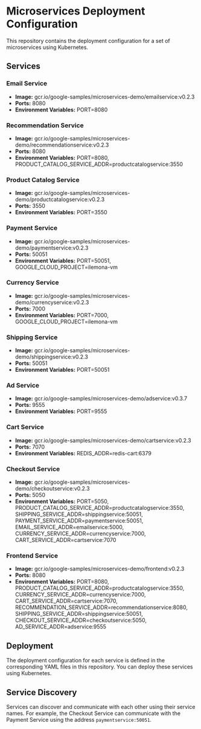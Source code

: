 # Microservices Deployment Configuration

This repository contains the deployment configuration for a set of microservices using Kubernetes.

## Services

### Email Service

- **Image:** gcr.io/google-samples/microservices-demo/emailservice:v0.2.3
- **Ports:** 8080
- **Environment Variables:** PORT=8080

### Recommendation Service

- **Image:** gcr.io/google-samples/microservices-demo/recommendationservice:v0.2.3
- **Ports:** 8080
- **Environment Variables:** PORT=8080, PRODUCT_CATALOG_SERVICE_ADDR=productcatalogservice:3550

### Product Catalog Service

- **Image:** gcr.io/google-samples/microservices-demo/productcatalogservice:v0.2.3
- **Ports:** 3550
- **Environment Variables:** PORT=3550

### Payment Service

- **Image:** gcr.io/google-samples/microservices-demo/paymentservice:v0.2.3
- **Ports:** 50051
- **Environment Variables:** PORT=50051, GOOGLE_CLOUD_PROJECT=ilemona-vm

### Currency Service

- **Image:** gcr.io/google-samples/microservices-demo/currencyservice:v0.2.3
- **Ports:** 7000
- **Environment Variables:** PORT=7000, GOOGLE_CLOUD_PROJECT=ilemona-vm

### Shipping Service

- **Image:** gcr.io/google-samples/microservices-demo/shippingservice:v0.2.3
- **Ports:** 50051
- **Environment Variables:** PORT=50051

### Ad Service

- **Image:** gcr.io/google-samples/microservices-demo/adservice:v0.3.7
- **Ports:** 9555
- **Environment Variables:** PORT=9555

### Cart Service

- **Image:** gcr.io/google-samples/microservices-demo/cartservice:v0.2.3
- **Ports:** 7070
- **Environment Variables:** REDIS_ADDR=redis-cart:6379

### Checkout Service

- **Image:** gcr.io/google-samples/microservices-demo/checkoutservice:v0.2.3
- **Ports:** 5050
- **Environment Variables:** PORT=5050, PRODUCT_CATALOG_SERVICE_ADDR=productcatalogservice:3550, SHIPPING_SERVICE_ADDR=shippingservice:50051, PAYMENT_SERVICE_ADDR=paymentservice:50051, EMAIL_SERVICE_ADDR=emailservice:5000, CURRENCY_SERVICE_ADDR=currencyservice:7000, CART_SERVICE_ADDR=cartservice:7070

### Frontend Service

- **Image:** gcr.io/google-samples/microservices-demo/frontend:v0.2.3
- **Ports:** 8080
- **Environment Variables:** PORT=8080, PRODUCT_CATALOG_SERVICE_ADDR=productcatalogservice:3550, CURRENCY_SERVICE_ADDR=currencyservice:7000, CART_SERVICE_ADDR=cartservice:7070, RECOMMENDATION_SERVICE_ADDR=recommendationservice:8080, SHIPPING_SERVICE_ADDR=shippingservice:50051, CHECKOUT_SERVICE_ADDR=checkoutservice:5050, AD_SERVICE_ADDR=adservice:9555

## Deployment

The deployment configuration for each service is defined in the corresponding YAML files in this repository. You can deploy these services using Kubernetes.

## Service Discovery

Services can discover and communicate with each other using their service names. For example, the Checkout Service can communicate with the Payment Service using the address `paymentservice:50051`.
